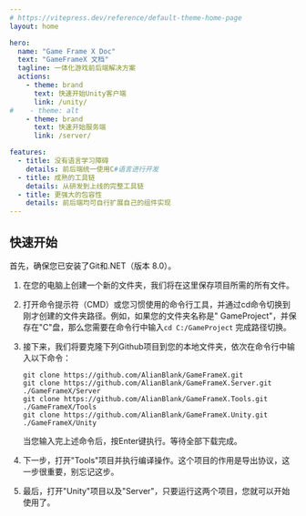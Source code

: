 ```yaml
---
# https://vitepress.dev/reference/default-theme-home-page
layout: home

hero:
  name: "Game Frame X Doc"
  text: "GameFrameX 文档"
  tagline: 一体化游戏前后端解决方案
  actions:
    - theme: brand
      text: 快速开始Unity客户端
      link: /unity/
#    - theme: alt
    - theme: brand
      text: 快速开始服务端
      link: /server/

features:
  - title: 没有语言学习障碍
    details: 前后端统一使用C#语言进行开发
  - title: 成熟的工具链
    details: 从研发到上线的完整工具链
  - title: 更强大的包容性
    details: 前后端均可自行扩展自己的组件实现
---
```


## 快速开始

首先，确保您已安装了Git和.NET（版本 8.0）。

1. 在您的电脑上创建一个新的文件夹，我们将在这里保存项目所需的所有文件。
2. 打开命令提示符（CMD）或您习惯使用的命令行工具，并通过cd命令切换到刚才创建的文件夹路径。例如，如果您的文件夹名称是"
   GameProject"，并保存在"C"盘，那么您需要在命令行中输入`cd C:/GameProject` 完成路径切换。
3. 接下来，我们将要克隆下列Github项目到您的本地文件夹，依次在命令行中输入以下命令：

   ```
   git clone https://github.com/AlianBlank/GameFrameX.git
   git clone https://github.com/AlianBlank/GameFrameX.Server.git ./GameFrameX/Server
   git clone https://github.com/AlianBlank/GameFrameX.Tools.git ./GameFrameX/Tools
   git clone https://github.com/AlianBlank/GameFrameX.Unity.git ./GameFrameX/Unity
   ```

   当您输入完上述命令后，按Enter键执行。等待全部下载完成。
4. 下一步，打开"Tools"项目并执行编译操作。这个项目的作用是导出协议，这一步很重要，别忘记这步。
5. 最后，打开"Unity"项目以及"Server"，只要运行这两个项目，您就可以开始使用了。

